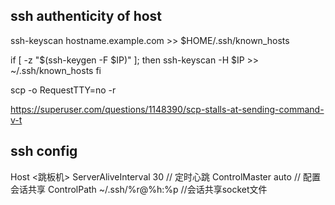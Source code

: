 ## ssh authenticity of host
ssh-keyscan hostname.example.com >> $HOME/.ssh/known_hosts

if [ -z "$(ssh-keygen -F $IP)" ]; then
  ssh-keyscan -H $IP >> ~/.ssh/known_hosts
fi

scp -o RequestTTY=no -r


https://superuser.com/questions/1148390/scp-stalls-at-sending-command-v-t


## ssh config

Host <跳板机>
        ServerAliveInterval 30    // 定时心跳
        ControlMaster auto       // 配置会话共享
        ControlPath ~/.ssh/%r@%h:%p       //会话共享socket文件